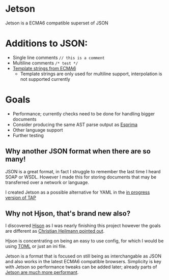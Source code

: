 # Jetson

Jetson is a ECMA6 compatible superset of JSON

# Additions to JSON:

- Single line comments `// this is a comment`
- Multiline comments `/* test */`
- [Template strings from ECMA6](https://developer.mozilla.org/en-US/docs/Web/JavaScript/Reference/template_strings)
  - Template strings are only used for multiline support, interpolation is not supported currently

# Goals
- Performance; currently checks need to be done for handling bigger documents
- Consider producing the same AST parse output as [Esprima](http://esprima.org/doc/index.html#ast)
- Other language support
- Further testing

## Why another JSON format when there are so many!
JSON is a great format, in fact I struggle to remember the last time I heard SOAP or WSDL.
However I made this for storing documents that may be transferred over a network or language.

I created Jetson as a possible alternative for YAML in the [in progress version of TAP](https://github.com/TestAnything/Specification)

## Why not Hjson, that's brand new also?
I discovered [Hjson](http://hjson.org/) as I was nearly finishing this project however the goals are different as [Christian Heilmann pointed out](https://twitter.com/codepo8/status/561267477066567681).

Hjson is concentrating on being an easy to use config, for which I would be using [TOML](https://github.com/toml-lang/toml) or just an ini file.

Jetson is a format that is focused on still being as interchangable as JSON and also works in the latest ECMA6 compatible browsers. Simplicity is key with Jetson so performance tweaks can be added later; already parts of [Jetson are much more performant](http://jsperf.com/matchnumbertokeniser).
